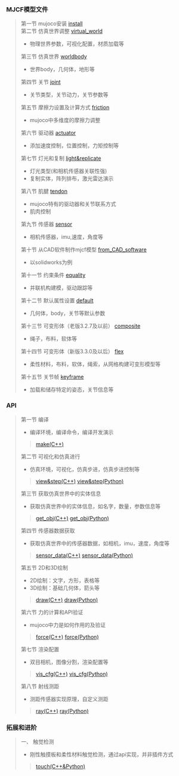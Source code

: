 ### MJCF模型文件
> 第一节   mujoco安装 [install](MJCF/Chapter0-install/tutorial.md)  
> 第二节   仿真世界调整 [virtual_world](MJCF/Chapter2-virtual_world/tutorial.md)  
> - 物理世界参数，可视化配置，材质加载等
> 
> 第三节   仿真世界 [worldbody](MJCF/Chapter3-worldbody/tutorial.md)  
> - 世界body，几何体，地形等
>
> 第四节   关节 [joint](MJCF/Chapter4-joint/tutorial.md)
> - 关节类型，关节动力，关节参数等
>
> 第五节   摩擦力设置及计算方式 [friction](MJCF/Chapter5-friction/tutorial.md)
> - mujoco中多维度的摩擦力调整
> 
> 第六节   驱动器 [actuator](MJCF/Chapter6-actuator/tutorial.md)
> - 添加速度控制，位置控制，力矩控制等
>
> 第七节   灯光和复制 [light&replicate](MJCF/Chapter7-light&replicate/tutorial.md)
> - 灯光类型(和相机传感器关联性强)
> - 复制实体，阵列排布，激光雷达演示
>
> 第八节   肌腱 [tendon](MJCF/Chapter8-tendon/tutorial.md)
> - mujoco特有的驱动器和关节联系方式
> - 肌肉控制
>
> 第九节   传感器 [sensor](MJCF/Chapter9-sensor/tutorial.md)
> - 相机传感器，imu,速度，角度等
>
> 第十节   从CAD软件制作mjcf模型 [from_CAD_software](MJCF/Chapter10-from_CAD_software/tutorial.md)
> - 以solidworks为例
>
> 第十一节   约束条件 [equality](MJCF/Chapter11-equality/tutorial.md)
> - 并联机构建模，驱动跟踪等
>
> 第十二节   默认属性设置 [default](MJCF/Chapter12-default/tutorial.md)
> - 几何体，body，关节等默认参数
>
> 第十三节   可变形体（老版3.2.7及以前） [composite](MJCF/Chapter13-composite/tutorial.md)
> - 绳子，布料，软体等
>
> 第十四节   可变形体（新版3.3.0及以后） [flex](MJCF/Chapter14-flex/tutorial.md)
> - 柔性材料，布料，软体，绳索，从网格构建可变形模型等
>
> 第十五节   关节帧 [keyframe](MJCF/Chapter15-keyframe/tutorial.md)
> - 加载和储存特定的姿态，关节信息等
### API
> 第一节   编译 
> - 编译环境，编译命令，编译开发演示
> > [make(C++)](CPP/Chapter1-make/tutorial.md)
>
> 第二节   可视化和仿真进行 
> - 仿真环境，可视化，仿真步进，仿真步进控制等
> > [view&step(C++)](CPP/Chapter2-view&step/tutorial.md)
> > [view&step(Python)](Python/Chapter1-view&step/tutorial.md)
>
> 第三节   获取仿真世界中的实体信息 
> - 获取仿真世界中的实体信息，如名字，数量，参数信息等
> > [get_obj(C++)](CPP/Chapter3-get_obj/tutorial.md)
> > [get_obj(Python)](Python/Chapter2-get_obj/tutorial.md)
>
> 第四节   传感器数据获取 
> - 获取仿真世界中的传感器数据，如相机，imu，速度，角度等
> > [sensor_data(C++)](CPP/Chapter4-sensor_data/tutorial.md)
> > [sensor_data(Python)](Python/Chapter3-sensor_data/tutorial.md)
>
> 第五节   2D和3D绘制 
> - 2D绘制：文字，方形，表格等
> - 3D绘制：基础几何体，箭头等
> > [draw(C++)](CPP/Chapter5-draw/tutorial.md)
> > [draw(Python)](Python/Chapter4-draw/tutorial.md)
>
> 第六节   力的计算和API验证 
> - mujoco中力是如何作用的及验证
> > [force(C++)](CPP/Chapter6-force/tutorial.md)
> > [force(Python)](Python/Chapter5-force/tutorial.md)
>
> 第七节   渲染配置 
> - 双目相机，图像分割，渲染配置等
> > [vis_cfg(C++)](CPP/Chapter7-vis_cfg/tutorial.md)
> > [vis_cfg(Python)](Python/Chapter6-vis_cfg/tutorial.md)
>
> 第八节   射线测距 
> - 测距传感器实现原理，自定义测距
> > [ray(C++)](CPP/Chapter8-ray/tutorial.md)
> > [ray(Python)](Python/Chapter7-ray/tutorial.md)

### 拓展和进阶
> 一、 触觉检测
> - 刚性触摸板和柔性材料触觉检测，通过api实现，并非插件方式
> > [touch(C++&Python)](extend/touch/readme.md)